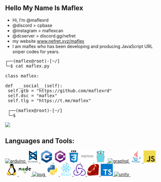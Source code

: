 ## Hello My Name Is Maflex


- Hi, I’m @maflexrd
- @discord > cpbase
- @instagram > maflexcan
- @dcserver > discord.gg/nefret
- my website www.nefret.xyz/maflex
- I am maflex who has been developing and producing JavaScript URL sniper codes for years.


<pre>┌──(<span class="pl-s1">maflex</span>@<span class="pl-s1">root</span>)<span class="pl-c1">-</span>[<span class="pl-c1">~</span><span class="pl-c1">/</span>]
└─$ <span class="pl-s1">cat</span> <span class="pl-s1">maflex</span>.<span class="pl-s1">py</span>

<span class="pl-k">class</span> <span class="pl-s1">maflex</span>:

<span class="pl-k">def</span>  <span class="pl-en">__social__</span>(<span class="pl-s1">self</span>):
 <span class="pl-s1">self</span>.<span class="pl-s1">gtb</span> <span class="pl-c1">=</span> <span class="pl-s">"https://github.com/maflexrd"</span>
 <span class="pl-s1">self</span>.<span class="pl-s1">dsc</span> <span class="pl-c1">=</span> <span class="pl-s">"maflex"</span>
 <span class="pl-s1">self</span>.<span class="pl-s1">tlg</span> <span class="pl-c1">=</span> <span class="pl-s">"https://t.me/maflex"</span>
  
 ┌──(<span class="pl-s1">maflex</span>@<span class="pl-s1">root</span>)<span class="pl-c1">-</span>[<span class="pl-c1">~</span><span class="pl-c1">/</span>]
 └─$</pre>



<img src="https://user-images.githubusercontent.com/73097560/115834477-dbab4500-a447-11eb-908a-139a6edaec5c.gif" style="max-width: 100%; display: inline-block;" data-target="animated-image.originalImage">


## Languages and Tools:
<p align="left" dir="auto"> <a href="https://www.arduino.cc/" rel="nofollow"> <img src="https://camo.githubusercontent.com/f291ab881e7b284e6788559ce452a5aecb833d947503dbc3b33033bb7555e2c5/68747470733a2f2f63646e2e776f726c64766563746f726c6f676f2e636f6d2f6c6f676f732f61726475696e6f2d312e737667" alt="arduino" width="40" height="40" data-canonical-src="https://cdn.worldvectorlogo.com/logos/arduino-1.svg" style="max-width: 100%;"> </a> <a href="https://backbonejs.org" rel="nofollow"> <img src="https://raw.githubusercontent.com/devicons/devicon/master/icons/backbonejs/backbonejs-original-wordmark.svg" alt="backbonejs" width="40" height="40" style="max-width: 100%;"> </a> <a href="https://www.w3schools.com/cpp/" rel="nofollow"> <img src="https://raw.githubusercontent.com/devicons/devicon/master/icons/cplusplus/cplusplus-original.svg" alt="cplusplus" width="40" height="40" style="max-width: 100%;"> </a> <a href="https://www.w3schools.com/cs/" rel="nofollow"> <img src="https://raw.githubusercontent.com/devicons/devicon/master/icons/csharp/csharp-original.svg" alt="csharp" width="40" height="40" style="max-width: 100%;"> </a> <a href="https://www.w3schools.com/css/" rel="nofollow"> <img src="https://raw.githubusercontent.com/devicons/devicon/master/icons/css3/css3-original-wordmark.svg" alt="css3" width="40" height="40" style="max-width: 100%;"> </a> <a href="https://expressjs.com" rel="nofollow"> <img src="https://raw.githubusercontent.com/devicons/devicon/master/icons/express/express-original-wordmark.svg" alt="express" width="40" height="40" style="max-width: 100%;"> </a> <a href="https://golang.org" rel="nofollow"> <img src="https://raw.githubusercontent.com/devicons/devicon/master/icons/go/go-original.svg" alt="go" width="40" height="40" style="max-width: 100%;"> </a> <a href="https://graphql.org" rel="nofollow"> <img src="https://camo.githubusercontent.com/2a573647c2b7a1ade3e2442d351af0e73d9a7ae08dddaa8abd12f18f5ce8fe3a/68747470733a2f2f7777772e766563746f726c6f676f2e7a6f6e652f6c6f676f732f6772617068716c2f6772617068716c2d69636f6e2e737667" alt="graphql" width="40" height="40" data-canonical-src="https://www.vectorlogo.zone/logos/graphql/graphql-icon.svg" style="max-width: 100%;"> </a> <a href="https://www.java.com" rel="nofollow"> <img src="https://raw.githubusercontent.com/devicons/devicon/master/icons/java/java-original.svg" alt="java" width="40" height="40" style="max-width: 100%;"> </a> <a href="https://developer.mozilla.org/en-US/docs/Web/JavaScript" rel="nofollow"> <img src="https://raw.githubusercontent.com/devicons/devicon/master/icons/javascript/javascript-original.svg" alt="javascript" width="40" height="40" style="max-width: 100%;"> </a> <a href="https://www.linux.org/" rel="nofollow"> <img src="https://raw.githubusercontent.com/devicons/devicon/master/icons/linux/linux-original.svg" alt="linux" width="40" height="40" style="max-width: 100%;"> </a> <a href="https://nodejs.org" rel="nofollow"> <img src="https://raw.githubusercontent.com/devicons/devicon/master/icons/nodejs/nodejs-original-wordmark.svg" alt="nodejs" width="40" height="40" style="max-width: 100%;"> </a> <a href="https://pugjs.org" rel="nofollow"> <img src="https://camo.githubusercontent.com/358838f04e87b5b6d1b1ee17aa1c7b1b79b45e11b7d5a94cf0608e170876c22e/68747470733a2f2f63646e2e776f726c64766563746f726c6f676f2e636f6d2f6c6f676f732f7075672e737667" alt="pug" width="40" height="40" data-canonical-src="https://cdn.worldvectorlogo.com/logos/pug.svg" style="max-width: 100%;"> </a> <a href="https://www.python.org" rel="nofollow"> <img src="https://raw.githubusercontent.com/devicons/devicon/master/icons/python/python-original.svg" alt="python" width="40" height="40" style="max-width: 100%;"> </a> <a href="https://reactjs.org/" rel="nofollow"> <img src="https://raw.githubusercontent.com/devicons/devicon/master/icons/react/react-original-wordmark.svg" alt="react" width="40" height="40" style="max-width: 100%;"> </a> <a href="https://redux.js.org" rel="nofollow"> <img src="https://raw.githubusercontent.com/devicons/devicon/master/icons/redux/redux-original.svg" alt="redux" width="40" height="40" style="max-width: 100%;"> </a> <a href="https://www.ruby-lang.org/en/" rel="nofollow"> <img src="https://raw.githubusercontent.com/devicons/devicon/master/icons/ruby/ruby-original.svg" alt="ruby" width="40" height="40" style="max-width: 100%;"> </a> <a href="https://www.typescriptlang.org/" rel="nofollow"> <img src="https://raw.githubusercontent.com/devicons/devicon/master/icons/typescript/typescript-original.svg" alt="typescript" width="40" height="40" style="max-width: 100%;"> </a> <a href="https://unity.com/" rel="nofollow"> <img src="https://camo.githubusercontent.com/5f675d7f25e0b706790a667aea70e6ca54c8ddb55fdbed851ab95884e51c7c9f/68747470733a2f2f7777772e766563746f726c6f676f2e7a6f6e652f6c6f676f732f756e69747933642f756e69747933642d69636f6e2e737667" alt="unity" width="40" height="40" data-canonical-src="https://www.vectorlogo.zone/logos/unity3d/unity3d-icon.svg" style="max-width: 100%;"> </a> <a href="https://unrealengine.com/" rel="nofollow"> <img </a> </p>


<img src="https://raw.githubusercontent.com/Sutil/Sutil/2b2fad3bf54522bb30c8c170591fc68ff51b69e6/github-contribution-grid-snake2.svg" alt="" style="max-width: 100%;">

<!---
maflex0001/maflex0001 is a ✨ special ✨ repository because its `README.md` (this file) appears on your GitHub profile.
You can click the Preview link to take a look at your changes.
--->
